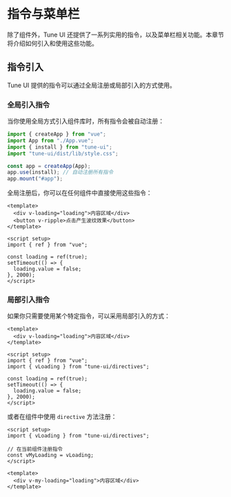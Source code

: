# 指令与菜单栏

除了组件外，Tune UI 还提供了一系列实用的指令，以及菜单栏相关功能。本章节将介绍如何引入和使用这些功能。

## 指令引入

Tune UI 提供的指令可以通过全局注册或局部引入的方式使用。

### 全局引入指令

当你使用全局方式引入组件库时，所有指令会被自动注册：

```js
import { createApp } from "vue";
import App from "./App.vue";
import { install } from "tune-ui";
import "tune-ui/dist/lib/style.css";

const app = createApp(App);
app.use(install); // 自动注册所有指令
app.mount("#app");
```

全局注册后，你可以在任何组件中直接使用这些指令：

```vue
<template>
  <div v-loading="loading">内容区域</div>
  <button v-ripple>点击产生波纹效果</button>
</template>

<script setup>
import { ref } from "vue";

const loading = ref(true);
setTimeout(() => {
  loading.value = false;
}, 2000);
</script>
```

### 局部引入指令

如果你只需要使用某个特定指令，可以采用局部引入的方式：

```vue
<template>
  <div v-loading="loading">内容区域</div>
</template>

<script setup>
import { ref } from "vue";
import { vLoading } from "tune-ui/directives";

const loading = ref(true);
setTimeout(() => {
  loading.value = false;
}, 2000);
</script>
```

或者在组件中使用 `directive` 方法注册：

```vue
<script setup>
import { vLoading } from "tune-ui/directives";

// 在当前组件注册指令
const vMyLoading = vLoading;
</script>

<template>
  <div v-my-loading="loading">内容区域</div>
</template>
```
